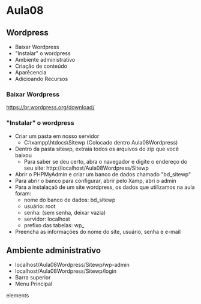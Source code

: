 # Aula08 
## Wordpress
- Baixar Wordpress
- "Instalar" o wordpress
- Ambiente administrativo
- Criação de conteúdo
- Aparêcencia
- Adicioando Recursos
 
### Baixar Wordpress
https://br.wordpress.org/download/

### "Instalar" o wordpress

- Criar um pasta em nosso servidor
    - C:\xampp\htdocs\Sitewp (Colocado dentro Aula08Wordpress)
- Dentro da pasta sitewp, extraia todos os arquivos do zip que você baixou
    - Para saber se deu certo, abra o navegador e digite o endereço do seu site: http://localhost/Aula08Wordpress/Sitewp
- Abrir o PHPMyAdmin e criar um banco de dados chamado "bd_sitewp"
- Para abrir o banco para configurar, abrir pelo Xamp, abri o admin
- Para a instalaçaõ de um site wordpress, os dados que utilizamos na aula foram:
    - nome do banco de dados: bd_sitewp
    - usuário: root
    - senha: (sem senha, deixar vazia)
    - servidor: localhost
    - prefixo das tabelas: wp_
- Preencha as informações do nome do site, usuário, senha e e-mail

## Ambiente administrativo
- localhost/Aula08Wordpress/Sitewp/wp-admin
- localhost/Aula08Wordpress/Sitewp/login
- Barra superior
- Menu Principal



elements